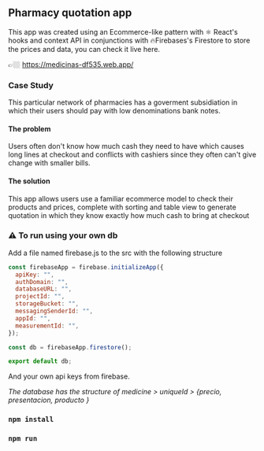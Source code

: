 ## Pharmacy quotation app

This app was created using an Ecommerce-like pattern with ⚛ React's hooks and context API in conjunctions with 🔥Firebases's Firestore to store the prices and data, you can check it live here.

👉🏼 https://medicinas-df535.web.app/

### Case Study

This particular network of pharmacies has a goverment subsidiation in which their users should pay with low denominations bank notes.

#### The problem

Users often don't know how much cash they need to have which causes long lines at checkout and conflicts with cashiers since they often can't give change with smaller bills. 

#### The solution

This app allows users use a familiar ecommerce model to check their products and prices, complete with sorting and table view to generate quotation in which they know exactly how much cash to bring at checkout

### ⚠ To run using your own db 

Add a file named firebase.js to the src with the following structure

```javascript
const firebaseApp = firebase.initializeApp({
  apiKey: "",
  authDomain: "",
  databaseURL: "",
  projectId: "",
  storageBucket: "",
  messagingSenderId: "",
  appId: "",
  measurementId: "",
});

const db = firebaseApp.firestore();

export default db;
```

And your own api keys from firebase.

*The database has the structure of medicine > uniqueId > {precio, presentacion, producto }*
 
### `npm install`

### `npm run`

